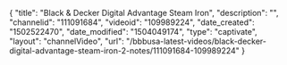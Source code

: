 {
    "title": "Black &amp; Decker Digital Advantage Steam Iron",
    "description": "",
    "channelid": "111091684",
    "videoid": "109989224",
    "date_created": "1502522470",
    "date_modified": "1504049174",
    "type": "captivate",
    "layout": "channelVideo",
    "url": "\/bbbusa-latest-videos\/black-decker-digital-advantage-steam-iron-2-notes\/111091684-109989224"
}